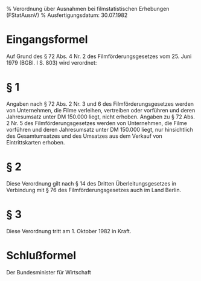 % Verordnung über Ausnahmen bei filmstatistischen Erhebungen  (FStatAusnV)
% Ausfertigungsdatum: 30.07.1982
 
# Eingangsformel

Auf Grund des § 72 Abs. 4 Nr. 2 des Filmförderungsgesetzes vom 25. Juni 1979 (BGBl. I S. 803) wird verordnet:

# § 1

Angaben nach § 72 Abs. 2 Nr. 3 und 6 des Filmförderungsgesetzes werden von Unternehmen, die Filme verleihen, vertreiben oder vorführen und deren Jahresumsatz unter DM 150.000 liegt, nicht erhoben. Angaben zu § 72 Abs. 2 Nr. 5 des Filmförderungsgesetzes werden von Unternehmen, die Filme vorführen und deren Jahresumsatz unter DM 150.000 liegt, nur hinsichtlich des Gesamtumsatzes und des Umsatzes aus dem Verkauf von Eintrittskarten erhoben.

# § 2

Diese Verordnung gilt nach § 14 des Dritten Überleitungsgesetzes in Verbindung mit § 76 des Filmförderungsgesetzes auch im Land Berlin.

# § 3

Diese Verordnung tritt am 1. Oktober 1982 in Kraft.

# Schlußformel

Der Bundesminister für Wirtschaft
